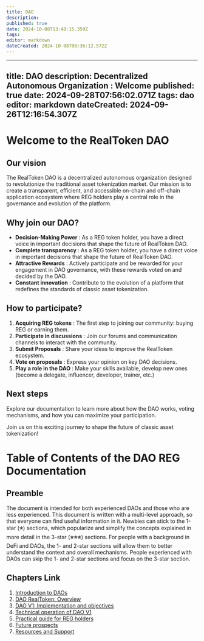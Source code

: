 ```yaml
---
title: DAO
description: 
published: true
date: 2024-10-08T13:48:15.350Z
tags: 
editor: markdown
dateCreated: 2024-10-08T08:36:12.572Z
---
```


---
title: DAO
description: Decentralized Autonomous Organization : Welcome
published: true
date: 2024-09-28T07:56:02.071Z
tags: dao
editor: markdown
dateCreated: 2024-09-26T12:16:54.307Z
---

# Welcome to the RealToken DAO

## Our vision

The RealToken DAO is a decentralized autonomous organization designed to revolutionize the traditional asset tokenization market. Our mission is to create a transparent, efficient, and accessible on-chain and off-chain application ecosystem where REG holders play a central role in the governance and evolution of the platform.

## Why join our DAO?

- **Decision-Making Power** : As a REG token holder, you have a direct voice in important decisions that shape the future of RealToken DAO.
- **Complete transparency** : As a REG token holder, you have a direct voice in important decisions that shape the future of RealToken DAO.
- **Attractive Rewards** : Actively participate and be rewarded for your engagement in DAO governance, with these rewards voted on and decided by the DAO.
- **Constant innovation** : Contribute to the evolution of a platform that redefines the standards of classic asset tokenization.

## How to participate?

1.  **Acquiring REG tokens** : The first step to joining our community: buying REG or earning them.
2.  **Participate in discussions** : Join our forums and communication channels to interact with the community.
3.  **Submit Proposals** : Share your ideas to improve the RealToken ecosystem.
4.  **Vote on proposals** : Express your opinion on key DAO decisions.
5.  **Play a role in the DAO** : Make your skills available, develop new ones (become a delegate, influencer, developer, trainer, etc.)

## Next steps

Explore our documentation to learn more about how the DAO works, voting mechanisms, and how you can maximize your participation.

Join us on this exciting journey to shape the future of classic asset tokenization!

# Table of Contents of the DAO REG Documentation

## Preamble

The document is intended for both experienced DAOs and those who are less experienced. This document is written with a multi-level approach, so that everyone can find useful information in it. Newbies can stick to the 1-star (**⭐**) sections, which popularize and simplify the concepts explained in more detail in the 3-star (**⭐⭐⭐**) sections. For people with a background in DeFi and DAOs, the 1- and 2-star sections will allow them to better understand the context and overall mechanisms. People experienced with DAOs can skip the 1- and 2-star sections and focus on the 3-star section.

## Chapters Link

1.  [Introduction to DAOs](/en/DAO/Introduction)
2.  [DAO RealToken: Overview](/en/DAO/DAO_RealToken)
3.  [DAO V1: Implementation and objectives](/en/DAO/Phase1)
4.  [Technical operation of DAO V1](/en/DAO/Fonctionnement)
5.  [Practical guide for REG holders](/en/DAO/Guide_Pratique)
6.  [Future prospects](/en/DAO/Perspectives)
7.  [Resources and Support](/en/DAO/Resources)
